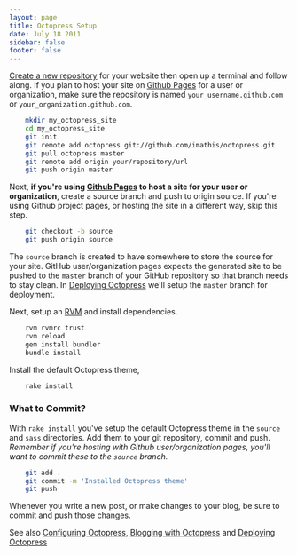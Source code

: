 ```yaml
---
layout: page
title: Octopress Setup
date: July 18 2011
sidebar: false
footer: false
---
```


[Create a new repository](https://github.com/repositories/new) for your website then
open up a terminal and follow along. If you plan to host your site on [Github Pages](http://pages.github.com) for a user or organization, make sure the
repository is named `your_username.github.com` or `your_organization.github.com`.

``` sh
    mkdir my_octopress_site
    cd my_octopress_site
    git init
    git remote add octopress git://github.com/imathis/octopress.git
    git pull octopress master
    git remote add origin your/repository/url
    git push origin master
```

Next, **if you're using [Github Pages](http://pages.github.com) to host a site for your user or organization**, create a source branch and push to origin source.
If you're using Github project pages, or hosting the site in a different way, skip this step.

``` sh
    git checkout -b source
    git push origin source
```

The `source` branch is created to have somewhere to store the source
for your site. GitHub user/organization pages expects the generated site to be pushed to the
`master` branch of your GitHub repository so that branch needs to stay
clean. In [Deploying Octopress](/docs/deploying/) we'll setup the `master` branch for deployment.

Next, setup an [RVM](http://beginrescueend.com/) and install dependencies.

``` sh
    rvm rvmrc trust
    rvm reload
    gem install bundler
    bundle install
```

Install the default Octopress theme,

``` sh
    rake install
```

### What to Commit?

With `rake install` you've setup the default Octopress theme in the `source` and `sass` directories. Add them to your git repository, commit and push. *Remember if you're hosting with Github user/organization pages, you'll want to commit these to the `source` branch.*

``` sh
    git add .
    git commit -m 'Installed Octopress theme'
    git push
```

Whenever you write a new post, or make changes to your blog, be sure to commit and push those changes.

See also [Configuring Octopress](/docs/configuring), [Blogging with Octopress](/docs/blogging/) and [Deploying Octopress](/docs/deploying/)
